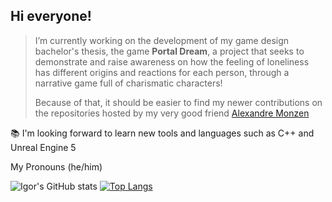 ## Hi everyone!

> I’m currently working on the development of my game design bachelor's thesis, the game **Portal Dream**, a project that seeks to demonstrate and raise awareness on how the feeling of loneliness has different origins and reactions for each person, through a narrative game full of charismatic characters!
> 
> Because of that, it should be easier to find my newer contributions on the repositories hosted by my very good friend [Alexandre Monzen](https://github.com/Xandyxan)

📚 I'm looking forward to learn new tools and languages such as C++ and Unreal Engine 5

My Pronouns (he/him)

![Igor's GitHub stats](https://github-readme-stats.vercel.app/api?username=IgorPonciano&show_icons=true&theme=dark)
[![Top Langs](https://github-readme-stats.vercel.app/api/top-langs/?username=IgorPonciano&theme=dark)](https://github.com/IgorPonciano/github-readme-stats)
